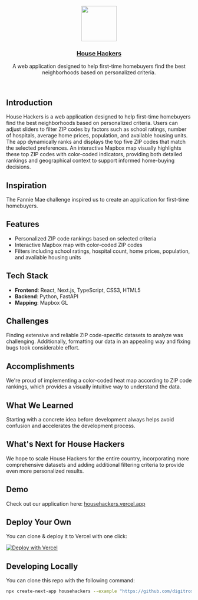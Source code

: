 <p align="center">
  <a href="https://househackers.vercel.app/">
    <img src="https://assets.vercel.com/image/upload/v1588805858/repositories/vercel/logo.png" height="96">
    <h3 align="center">House Hackers</h3>
  </a>
</p>

<p align="center">A web application designed to help first-time homebuyers find the best neighborhoods based on personalized criteria.</p>

<br/>

## Introduction

House Hackers is a web application designed to help first-time homebuyers find the best neighborhoods based on personalized criteria. Users can adjust sliders to filter ZIP codes by factors such as school ratings, number of hospitals, average home prices, population, and available housing units. The app dynamically ranks and displays the top five ZIP codes that match the selected preferences. An interactive Mapbox map visually highlights these top ZIP codes with color-coded indicators, providing both detailed rankings and geographical context to support informed home-buying decisions.

## Inspiration

The Fannie Mae challenge inspired us to create an application for first-time homebuyers.

## Features

- Personalized ZIP code rankings based on selected criteria
- Interactive Mapbox map with color-coded ZIP codes
- Filters including school ratings, hospital count, home prices, population, and available housing units

## Tech Stack

- **Frontend**: React, Next.js, TypeScript, CSS3, HTML5
- **Backend**: Python, FastAPI
- **Mapping**: Mapbox GL

## Challenges

Finding extensive and reliable ZIP code-specific datasets to analyze was challenging. Additionally, formatting our data in an appealing way and fixing bugs took considerable effort.

## Accomplishments

We're proud of implementing a color-coded heat map according to ZIP code rankings, which provides a visually intuitive way to understand the data.

## What We Learned

Starting with a concrete idea before development always helps avoid confusion and accelerates the development process.

## What's Next for House Hackers

We hope to scale House Hackers for the entire country, incorporating more comprehensive datasets and adding additional filtering criteria to provide even more personalized results.

## Demo

Check out our application here: [househackers.vercel.app](https://househackers.vercel.app)

## Deploy Your Own

You can clone & deploy it to Vercel with one click:

[![Deploy with Vercel](https://vercel.com/button)](https://vercel.com/new/clone?repository-url=https%3A%2F%2Fgithub.com%2Fdigitros%2Fnextjs-fastapi%2Ftree%2Fmain)

## Developing Locally

You can clone this repo with the following command:

```bash
npx create-next-app househackers --example "https://github.com/digitros/nextjs-fastapi"

